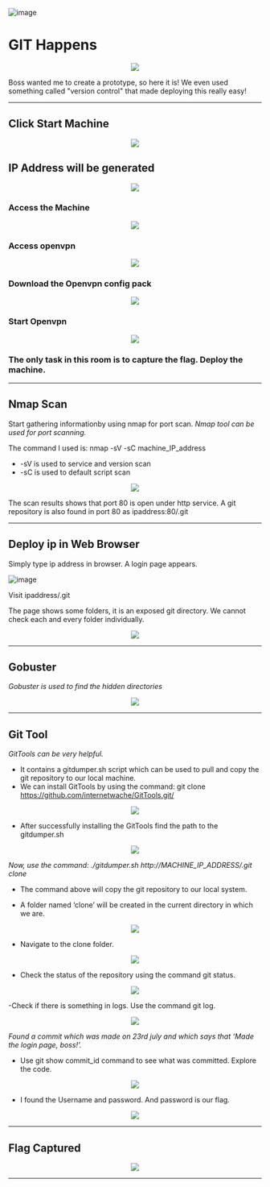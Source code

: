 ![image](https://user-images.githubusercontent.com/94435318/162557354-6cfe3845-74f7-45f3-a2bf-81491fbb5620.png)

# GIT Happens

<p align="center">
  <img src="https://user-images.githubusercontent.com/94435318/162557384-3bc40c56-8ca4-4690-a6fa-796b576c5725.png">
</p>          

Boss wanted me to create a prototype, so here it is! We even used something called "version control" that made deploying this really easy!

----------------------------------------------------------------------------------------------------------

## Click Start Machine

<p align="center">
  <img src="https://user-images.githubusercontent.com/94435318/162557870-fbda3f84-b801-4331-9f54-8642368faed8.png">
</p>  

## IP Address will be generated

<p align="center">
  <img src="https://user-images.githubusercontent.com/94435318/162557852-10d1f9e3-60b4-4ba3-bcff-0d7971141bc7.png">
</p>

### Access the Machine

<p align="center">
  <img src="https://user-images.githubusercontent.com/94435318/162557940-027d6e2a-7721-4fab-9b06-3ef44b64f5aa.png">
</p>

### Access openvpn

<p align="center">
  <img src="https://user-images.githubusercontent.com/94435318/162557995-5b4c7c4e-28d0-4221-9809-9a48a24501bc.png">
</p>

### Download the Openvpn config pack

<p align="center"> <img src="https://user-images.githubusercontent.com/94435318/162557976-db2ca54c-6454-43cb-84a3-24535bd625f8.png">
  </p>

### Start Openvpn

<p align="center"> <img src="https://user-images.githubusercontent.com/94435318/162558023-08febe3e-f445-4c58-933b-571fde3ec981.png">
  </p>

### The only task in this room is to capture the flag. Deploy the machine.

-----------------------------------------------------------------------------------------------------------

## Nmap Scan

Start gathering informationby using nmap for port scan. *Nmap tool can be used for port scanning.* 

The command I used is: nmap -sV -sC machine_IP_address

- -sV is used to service and version scan
- -sC is used to default script scan

<p align="center">
  <img src="https://user-images.githubusercontent.com/94435318/162558117-107676ed-5517-432d-9bab-3c54abd2ef28.png">
</p>  

The scan results shows that port 80 is open under http service.
A git repository is also found in port 80 as ipaddress:80/.git

--------------------------------------------------------------------------------------------------------

## Deploy ip in Web Browser

Simply type ip address in browser. A login page appears.

![image](https://user-images.githubusercontent.com/94435318/162558265-1120b14d-b333-4dfc-b9cc-14761985628b.png)

Visit ipaddress/.git

The page shows some folders, it is an exposed git directory. We cannot check each and every folder individually.

<p align="center">
  <img src="https://user-images.githubusercontent.com/94435318/162558427-690b24ef-a09b-4252-af96-6705a56bdc12.png">
</p>  

----------------------------------------------------------------------------------------------------------

## Gobuster 

*Gobuster is used to find the hidden directories*

<p align="center">
  <img src="https://user-images.githubusercontent.com/94435318/162558541-4c5cda76-9432-45ab-9823-69e92ce69d93.png">
</p>  

----------------------------------------------------------------------------------------------------------

## Git Tool

*GitTools can be very helpful.*

- It contains a gitdumper.sh script which can be used to pull and copy the git repository to our local machine. 
- We can install GitTools by using the command: git clone https://github.com/internetwache/GitTools.git/

<p align="center">
  <img src="https://user-images.githubusercontent.com/94435318/162558586-b1523847-c5a0-487c-891d-1afba9b1f261.png">
</p>  

- After successfully installing the GitTools find the path to the gitdumper.sh

<p align="center">
  <img src="https://user-images.githubusercontent.com/94435318/162558615-10b1ccae-ec72-458e-99bf-e439ef69e9aa.png">
</p>  

*Now, use the command: ./gitdumper.sh http://MACHINE_IP_ADDRESS/.git clone*

- The command above will copy the git repository to our local system. 

- A folder named ‘clone’ will be created in the current directory in which we are.

<p align="center">
  <img src="https://user-images.githubusercontent.com/94435318/162558663-1495033f-dae2-4d60-bb2d-414ebaa5f355.png">
</p>  

- Navigate to the clone folder.

<p align="center">
  <img src="https://user-images.githubusercontent.com/94435318/162558781-cb62cd50-814d-49fe-92f7-38aa8567dced.png">
</p>  

- Check the status of the repository using the command git status. 

<p align="center">
  <img src="https://user-images.githubusercontent.com/94435318/162558828-1978386b-8332-43fa-8419-8c561f85fa87.png">
</p>  

-Check if there is something in logs. Use the command git log.

<p align="center">
  <img src="https://user-images.githubusercontent.com/94435318/162558895-592dccc8-d89b-445d-b9b7-9c3c57dd2422.png">
</p>  

*Found a commit which was made on 23rd july and which says that ‘Made the login page, boss!’.*

- Use git show commit_id command to see what was committed. Explore the code.

<p align="center">
  <img src="https://user-images.githubusercontent.com/94435318/162558957-3996a32d-d489-4005-9eeb-e2716589a0d9.png">
</p>  

- I found the Username and password. And password is our flag.

<p align="center">
  <img src="https://user-images.githubusercontent.com/94435318/162558967-9883e2cd-05b1-4109-abc7-30cc58ea895e.png">
</p>

----------------------------------------------------------------------------------------------------------

## Flag Captured

<p align="center">
  <img src="https://user-images.githubusercontent.com/94435318/162559374-7a7f4f5c-edb6-4bcb-a0f7-ba181b74414a.png">
</p>

------------------------------------------------------------------------------------------------------
